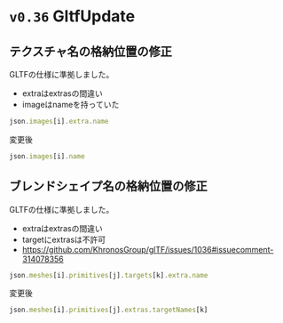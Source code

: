 # `v0.36` GltfUpdate

## テクスチャ名の格納位置の修正

GLTFの仕様に準拠しました。

* extraはextrasの間違い
* imageはnameを持っていた

```js
json.images[i].extra.name
```

変更後

```js
json.images[i].name
```

## ブレンドシェイプ名の格納位置の修正

GLTFの仕様に準拠しました。

* extraはextrasの間違い
* targetにextrasは不許可
* https://github.com/KhronosGroup/glTF/issues/1036#issuecomment-314078356 

```js
json.meshes[i].primitives[j].targets[k].extra.name
```

変更後

```js
json.meshes[i].primitives[j].extras.targetNames[k]
```

